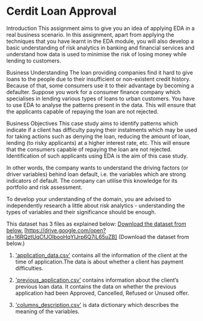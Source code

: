 # Cerdit Loan Approval
Introduction
This assignment aims to give you an idea of applying EDA in a real business scenario. In this assignment, apart from applying the techniques that you have learnt in the EDA module, you will also develop a basic understanding of risk analytics in banking and financial services and understand how data is used to minimise the risk of losing money while lending to customers.

 

Business Understanding
The loan providing companies find it hard to give loans to the people due to their insufficient or non-existent credit history. Because of that, some consumers use it to their advantage by becoming a defaulter. Suppose you work for a consumer finance company which specialises in lending various types of loans to urban customers. You have to use EDA to analyse the patterns present in the data. This will ensure that the applicants capable of repaying the loan are not rejected.



Business Objectives
This case study aims to identify patterns which indicate if a client has difficulty paying their instalments which may be used for taking actions such as denying the loan, reducing the amount of loan, lending (to risky applicants) at a higher interest rate, etc. This will ensure that the consumers capable of repaying the loan are not rejected. Identification of such applicants using EDA is the aim of this case study.


In other words, the company wants to understand the driving factors (or driver variables) behind loan default, i.e. the variables which are strong indicators of default.  The company can utilise this knowledge for its portfolio and risk assessment.

To develop your understanding of the domain, you are advised to independently research a little about risk analytics - understanding the types of variables and their significance should be enough.



This dataset has 3 files as explained below: 
[Download the dataset from below.]([url](https://drive.google.com/open?id=16RQztUqCfJOlbooHqYlJrp6Q7iL65uZB))
[https://drive.google.com/open?id=16RQztUqCfJOlbooHqYlJrp6Q7iL65uZB] (Download the dataset from below.)

1. ['application_data.csv']([url](https://drive.google.com/file/d/1B8B6BK9T47e14BW8EWVXaRww1hdxoveZ/view?usp=drive_link))  contains all the information of the client at the time of application.The data is about whether a client has payment difficulties.

2. ['previous_application.csv']([url](https://drive.google.com/file/d/1qw4aiFI69iO5nDoXuOzVAFRlDysWIzKx/view?usp=drive_link)) contains information about the client’s previous loan data. It contains the data on whether the previous application had been Approved, Cancelled, Refused or Unused offer.

3. ['columns_description.csv']([url](https://drive.google.com/file/d/1bvmD0QRGsRqY5S4crefID1hZyx-k_JJP/view?usp=drive_link)) is data dictionary which describes the meaning of the variables.
